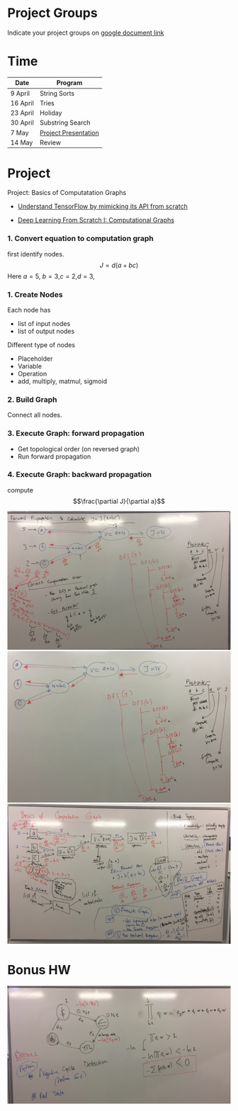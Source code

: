 # Project Groups
Indicate your project groups on [google document link](https://docs.google.com/spreadsheets/d/1eA8juAoMCszqZNhIjR1ZPLR2L6qhRe1TfTPpugRA574/edit?usp=sharing)


# Time

|  Date |  Program | 
|---|---|
|  9 April |   String Sorts|
|  16 April|   Tries|
|  23 April |  Holiday |
|  30 April|   Substring Search|
|  7 May|  [Project Presentation](https://github.com/uzay00/CMPE232/tree/master/2019/Project)|
|  14 May|  Review |




 
 

 # Project

Project: Basics of Computatation Graphs
 - [Understand TensorFlow by mimicking its API from scratch](https://medium.com/@d3lm/understand-tensorflow-by-mimicking-its-api-from-scratch-faa55787170d)

 - [Deep Learning From Scratch I: Computational Graphs](http://www.deepideas.net/deep-learning-from-scratch-i-computational-graphs/)
 
 
### 1. Convert equation to computation graph
first identify nodes.
$$J = d (a + bc)$$
Here $a=5$, $b=3$,$c=2$,$d=3$,
  
### 1. Create Nodes
Each node has 
 - list of input nodes
 - list of output nodes
  
Different type of nodes
 - Placeholder
 - Variable
 - Operation
  - add, multiply, matmul, sigmoid
 
### 2. Build Graph
Connect all nodes.

### 3. Execute Graph: forward propagation
 - Get topological order (on reversed graph)
 - Run forward propagation

### 4. Execute Graph: backward propagation
compute
$$\frac{\partial J}{\partial a}$$
 
![1-GraphProcessing.JPG](1-GraphProcessing.JPG)
![2-TopologicalOrder.JPG](2-TopologicalOrder.JPG)
![3-ProjectComputationGraph.JPG](3-ProjectComputationGraph.JPG)

# Bonus HW
![0-Bonus_Arbitrage.JPG](0-Bonus_Arbitrage.JPG)
